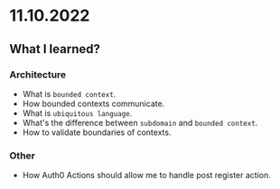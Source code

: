 # 11.10.2022

## What I learned?

### Architecture

- What is `bounded context`.
- How bounded contexts communicate.
- What is `ubiquitous language`.
- What's the difference between `subdomain` and `bounded context`.
- How to validate boundaries of contexts.

### Other

- How Auth0 Actions should allow me to handle post register action.
